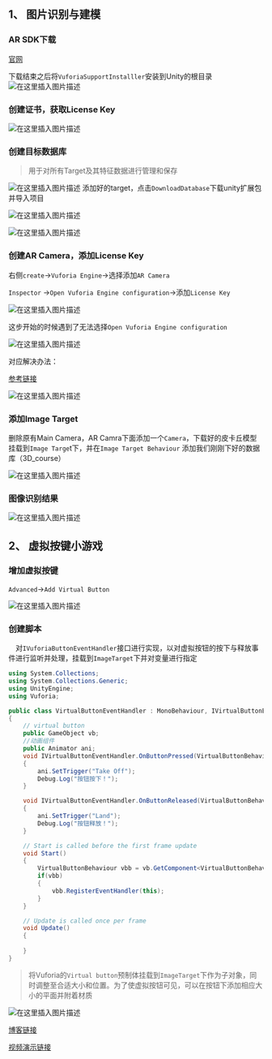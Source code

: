 ## 1、 图片识别与建模
### AR SDK下载
[官网](https://developer.vuforia.com/)  

下载结束之后将`VuforiaSupportInstalller`安装到Unity的根目录
![在这里插入图片描述](https://img-blog.csdnimg.cn/20191224123444241.png?x-oss-process=image/watermark,type_ZmFuZ3poZW5naGVpdGk,shadow_10,text_aHR0cHM6Ly9ibG9nLmNzZG4ubmV0L1Bhc3NlbmdlcjMxN18=,size_16,color_FFFFFF,t_70)
### 创建证书，获取License Key
![在这里插入图片描述](https://img-blog.csdnimg.cn/20191224123738445.png?x-oss-process=image/watermark,type_ZmFuZ3poZW5naGVpdGk,shadow_10,text_aHR0cHM6Ly9ibG9nLmNzZG4ubmV0L1Bhc3NlbmdlcjMxN18=,size_16,color_FFFFFF,t_70)
### 创建目标数据库
>用于对所有Target及其特征数据进行管理和保存

![在这里插入图片描述](https://img-blog.csdnimg.cn/20191224124144719.png?x-oss-process=image/watermark,type_ZmFuZ3poZW5naGVpdGk,shadow_10,text_aHR0cHM6Ly9ibG9nLmNzZG4ubmV0L1Bhc3NlbmdlcjMxN18=,size_16,color_FFFFFF,t_70)
添加好的target，点击`DownloadDatabase`下载unity扩展包并导入项目

![在这里插入图片描述](https://img-blog.csdnimg.cn/2019122412385269.png?x-oss-process=image/watermark,type_ZmFuZ3poZW5naGVpdGk,shadow_10,text_aHR0cHM6Ly9ibG9nLmNzZG4ubmV0L1Bhc3NlbmdlcjMxN18=,size_16,color_FFFFFF,t_70)

![在这里插入图片描述](https://img-blog.csdnimg.cn/20191224124533474.png?x-oss-process=image/watermark,type_ZmFuZ3poZW5naGVpdGk,shadow_10,text_aHR0cHM6Ly9ibG9nLmNzZG4ubmV0L1Bhc3NlbmdlcjMxN18=,size_16,color_FFFFFF,t_70)

### 创建AR Camera，添加License Key
右侧`create`->`Vuforia Engine`->选择添加`AR Camera`  

`Inspector` ->`Open Vuforia Engine configuration`->添加`License Key`  

![在这里插入图片描述](https://img-blog.csdnimg.cn/20191224124702734.png?x-oss-process=image/watermark,type_ZmFuZ3poZW5naGVpdGk,shadow_10,text_aHR0cHM6Ly9ibG9nLmNzZG4ubmV0L1Bhc3NlbmdlcjMxN18=,size_16,color_FFFFFF,t_70)  

这步开始的时候遇到了无法选择`Open Vuforia Engine configuration`

![在这里插入图片描述](https://img-blog.csdnimg.cn/20191224125713189.png)  

对应解决办法：  

[参考链接](https://blog.csdn.net/qq_35768238/article/details/80728931)

![在这里插入图片描述](https://img-blog.csdnimg.cn/20191224125720662.png?x-oss-process=image/watermark,type_ZmFuZ3poZW5naGVpdGk,shadow_10,text_aHR0cHM6Ly9ibG9nLmNzZG4ubmV0L1Bhc3NlbmdlcjMxN18=,size_16,color_FFFFFF,t_70)
### 添加Image Target

删除原有Main Camera，AR Camra下面添加一个`Camera`，下载好的皮卡丘模型挂载到`Image Targe`t下，并在`Image Target Behaviour` 添加我们刚刚下好的数据库（3D_course）

![在这里插入图片描述](https://img-blog.csdnimg.cn/20191224125410362.png?x-oss-process=image/watermark,type_ZmFuZ3poZW5naGVpdGk,shadow_10,text_aHR0cHM6Ly9ibG9nLmNzZG4ubmV0L1Bhc3NlbmdlcjMxN18=,size_16,color_FFFFFF,t_70)
### 图像识别结果

![在这里插入图片描述](https://img-blog.csdnimg.cn/20191224124935657.png?x-oss-process=image/watermark,type_ZmFuZ3poZW5naGVpdGk,shadow_10,text_aHR0cHM6Ly9ibG9nLmNzZG4ubmV0L1Bhc3NlbmdlcjMxN18=,size_16,color_FFFFFF,t_70)
## 2、 虚拟按键小游戏
### 增加虚拟按键
`Advanced`->`Add Virtual Button`  

![在这里插入图片描述](https://img-blog.csdnimg.cn/2019122412491962.png?x-oss-process=image/watermark,type_ZmFuZ3poZW5naGVpdGk,shadow_10,text_aHR0cHM6Ly9ibG9nLmNzZG4ubmV0L1Bhc3NlbmdlcjMxN18=,size_16,color_FFFFFF,t_70)

### 创建脚本
&emsp;对`IVuforiaButtonEventHandler`接口进行实现，以对虚拟按钮的按下与释放事件进行监听并处理，挂载到`ImageTarget`下并对变量进行指定
```c#
using System.Collections;
using System.Collections.Generic;
using UnityEngine;
using Vuforia;

public class VirtualButtonEventHandler : MonoBehaviour, IVirtualButtonEventHandler
{
	// virtual button
    public GameObject vb;
    //动画组件
    public Animator ani;
    void IVirtualButtonEventHandler.OnButtonPressed(VirtualButtonBehaviour vb)
    {
        ani.SetTrigger("Take Off");
        Debug.Log("按钮按下！");
    }

    void IVirtualButtonEventHandler.OnButtonReleased(VirtualButtonBehaviour vb)
    {
        ani.SetTrigger("Land");
        Debug.Log("按钮释放！");
    }

    // Start is called before the first frame update
    void Start()
    {
        VirtualButtonBehaviour vbb = vb.GetComponent<VirtualButtonBehaviour>();
        if(vbb)
        {
            vbb.RegisterEventHandler(this);
        }
    }

    // Update is called once per frame
    void Update()
    {
        
    }
}
```
>将Vuforia的`Virtual button`预制体挂载到`ImageTarget`下作为子对象，同时调整至合适大小和位置。为了使虚拟按钮可见，可以在按钮下添加相应大小的平面并附着材质


![在这里插入图片描述](https://img-blog.csdnimg.cn/20191224124950596.png?x-oss-process=image/watermark,type_ZmFuZ3poZW5naGVpdGk,shadow_10,text_aHR0cHM6Ly9ibG9nLmNzZG4ubmV0L1Bhc3NlbmdlcjMxN18=,size_16,color_FFFFFF,t_70)

[博客链接](https://blog.csdn.net/Passenger317_/article/details/103680593)    

[视频演示链接](http://m.v.qq.com/play/play.html?vid=y304030716n&ptag=4_7.7.2.23017_copy)


